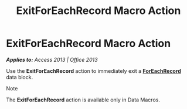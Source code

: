 ﻿---
title: ExitForEachRecord Macro Action
TOCTitle: ExitForEachRecord Macro Action
ms:assetid: 22b28cac-6339-1d91-a73d-3b9da465f9fe
ms:mtpsurl: https://msdn.microsoft.com/en-us/library/Ff191716(v=office.15)
ms:contentKeyID: 48543712
ms.date: 09/18/2015
mtps_version: v=office.15
---

# ExitForEachRecord Macro Action


_**Applies to:** Access 2013 | Office 2013_

Use the **ExitForEachRecord** action to immediately exit a **[ForEachRecord](foreachrecord-data-block.md)** data block.


> [!NOTE]
> <P>The <STRONG>ExitForEachRecord</STRONG> action is available only in Data Macros.</P>


